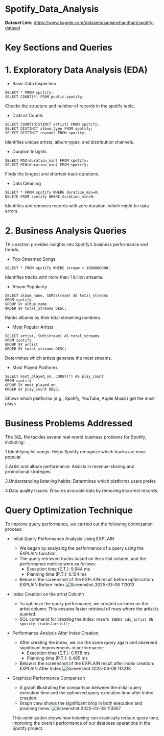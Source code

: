 # Spotify_Data_Analysis

**Dataset Link:** https://www.kaggle.com/datasets/sanjanchaudhari/spotify-dataset
# Key Sections and Queries

 # 1. Exploratory Data Analysis (EDA)
 * Basic Data Inspection

```
SELECT * FROM spotify;
SELECT COUNT(*) FROM public.spotify;
```
   Checks the structure and number of records in the spotify table.

* Distinct Counts
```
SELECT COUNT(DISTINCT artist) FROM spotify;
SELECT DISTINCT album_type FROM spotify;
SELECT DISTINCT channel FROM spotify;
```
   Identifies unique artists, album types, and distribution channels.

* Duration Insights
```
SELECT MAX(duration_min) FROM spotify;
SELECT MIN(duration_min) FROM spotify;
```
   Finds the longest and shortest track durations.

* Data Cleaning
```
SELECT * FROM spotify WHERE duration_min=0;
DELETE FROM spotify WHERE duration_min=0;
```
   Identifies and removes records with zero duration, which might be data errors.

# 2. Business Analysis Queries
  This section provides insights into Spotify’s business performance and trends.

* Top-Streamed Songs
```
SELECT * FROM spotify WHERE stream > 1000000000;
```
   Identifies tracks with more than 1 billion streams.

* Album Popularity
```
SELECT album_name, SUM(stream) AS total_streams
FROM spotify
GROUP BY album_name
ORDER BY total_streams DESC;
```
   Ranks albums by their total streaming numbers.

* Most Popular Artists
```
SELECT artist, SUM(stream) AS total_streams
FROM spotify
GROUP BY artist
ORDER BY total_streams DESC;
```
   Determines which artists generate the most streams.

* Most Played Platforms
```
SELECT most_played_on, COUNT(*) AS play_count
FROM spotify
GROUP BY most_played_on
ORDER BY play_count DESC;
```
   Shows which platforms (e.g., Spotify, YouTube, Apple Music) get the most plays.

# Business Problems Addressed
The SQL file tackles several real-world business problems for Spotify, including:

1.Identifying hit songs: Helps Spotify recognize which tracks are most popular.

2.Artist and album performance: Assists in revenue-sharing and promotional strategies.

3.Understanding listening habits: Determines which platforms users prefer.

4.Data quality issues: Ensures accurate data by removing incorrect records.

# Query Optimization Technique
  To improve query performance, we carried out the following optimization process:

* Initial Query Performance Analysis Using EXPLAIN

   * We began by analyzing the performance of a query using the EXPLAIN function.
   * The query retrieved tracks based on the artist column, and the performance metrics were as follows:
     * Execution time (E.T.): 5.644 ms
     * Planning time (P.T.): 0.104 ms
   * Below is the screenshot of the EXPLAIN result before optimization: EXPLAIN Before Index
   ![Screenshot 2025-03-08 113013](https://github.com/user-attachments/assets/cd14eaac-28b8-4929-aa86-db17d062bd60)


* Index Creation on the artist Column
  
   * To optimize the query performance, we created an index on the artist column. This ensures faster retrieval of rows          where the artist is queried.
   * SQL command for creating the index:
   ``` CREATE INDEX idx_artist ON spotify_tracks(artist); ```

* Performance Analysis After Index Creation

   * After creating the index, we ran the same query again and observed significant improvements in performance:
     * Execution time (E.T.): 0.578 ms
     * Planning time (P.T.): 0.495 ms
   * Below is the screenshot of the EXPLAIN result after index creation: EXPLAIN After Index
![Screenshot 2025-03-08 113218](https://github.com/user-attachments/assets/2d893e1e-8f9b-4674-a5a0-4d687bac53cd)


* Graphical Performance Comparison

   * A graph illustrating the comparison between the initial query execution time and the optimized query execution time         after index creation.
   * Graph view shows the significant drop in both execution and planning times:
     ![Screenshot 2025-03-08 113807](https://github.com/user-attachments/assets/e29307f6-e434-44a5-b41e-8b1fd32e35ca)

    This optimization shows how indexing can drastically reduce query time, improving the overall performance of our            database operations in the Spotify project.


  
